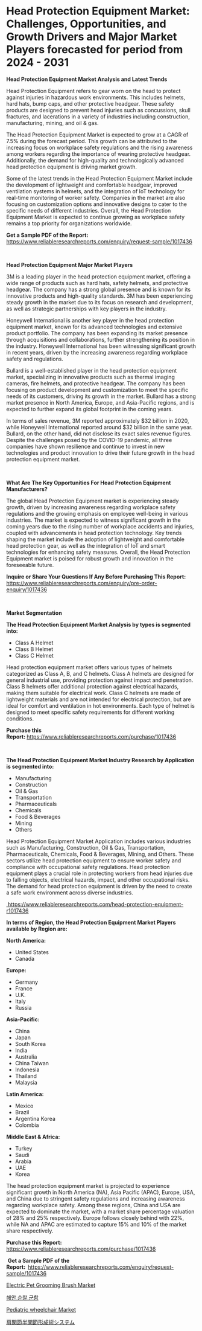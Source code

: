 <p><h1>Head Protection Equipment Market: Challenges, Opportunities, and Growth Drivers and Major Market Players forecasted for period from 2024 - 2031</h1></p><p><strong>Head Protection Equipment Market Analysis and Latest Trends</strong></p>
<p><p>Head Protection Equipment refers to gear worn on the head to protect against injuries in hazardous work environments. This includes helmets, hard hats, bump caps, and other protective headgear. These safety products are designed to prevent head injuries such as concussions, skull fractures, and lacerations in a variety of industries including construction, manufacturing, mining, and oil & gas.</p><p>The Head Protection Equipment Market is expected to grow at a CAGR of 7.5% during the forecast period. This growth can be attributed to the increasing focus on workplace safety regulations and the rising awareness among workers regarding the importance of wearing protective headgear. Additionally, the demand for high-quality and technologically advanced head protection equipment is driving market growth.</p><p>Some of the latest trends in the Head Protection Equipment Market include the development of lightweight and comfortable headgear, improved ventilation systems in helmets, and the integration of IoT technology for real-time monitoring of worker safety. Companies in the market are also focusing on customization options and innovative designs to cater to the specific needs of different industries. Overall, the Head Protection Equipment Market is expected to continue growing as workplace safety remains a top priority for organizations worldwide.</p></p>
<p><strong>Get a Sample PDF of the Report:&nbsp;</strong> <a href="https://www.reliableresearchreports.com/enquiry/request-sample/1017436">https://www.reliableresearchreports.com/enquiry/request-sample/1017436</a></p>
<p>&nbsp;</p>
<p><strong>Head Protection Equipment Major Market Players</strong></p>
<p><p>3M is a leading player in the head protection equipment market, offering a wide range of products such as hard hats, safety helmets, and protective headgear. The company has a strong global presence and is known for its innovative products and high-quality standards. 3M has been experiencing steady growth in the market due to its focus on research and development, as well as strategic partnerships with key players in the industry.</p><p>Honeywell International is another key player in the head protection equipment market, known for its advanced technologies and extensive product portfolio. The company has been expanding its market presence through acquisitions and collaborations, further strengthening its position in the industry. Honeywell International has been witnessing significant growth in recent years, driven by the increasing awareness regarding workplace safety and regulations.</p><p>Bullard is a well-established player in the head protection equipment market, specializing in innovative products such as thermal imaging cameras, fire helmets, and protective headgear. The company has been focusing on product development and customization to meet the specific needs of its customers, driving its growth in the market. Bullard has a strong market presence in North America, Europe, and Asia-Pacific regions, and is expected to further expand its global footprint in the coming years.</p><p>In terms of sales revenue, 3M reported approximately $32 billion in 2020, while Honeywell International reported around $32 billion in the same year. Bullard, on the other hand, did not disclose its exact sales revenue figures. Despite the challenges posed by the COVID-19 pandemic, all three companies have shown resilience and continue to invest in new technologies and product innovation to drive their future growth in the head protection equipment market.</p></p>
<p>&nbsp;</p>
<p><strong>What Are The Key Opportunities For Head Protection Equipment Manufacturers?</strong></p>
<p><p>The global Head Protection Equipment market is experiencing steady growth, driven by increasing awareness regarding workplace safety regulations and the growing emphasis on employee well-being in various industries. The market is expected to witness significant growth in the coming years due to the rising number of workplace accidents and injuries, coupled with advancements in head protection technology. Key trends shaping the market include the adoption of lightweight and comfortable head protection gear, as well as the integration of IoT and smart technologies for enhancing safety measures. Overall, the Head Protection Equipment market is poised for robust growth and innovation in the foreseeable future.</p></p>
<p><strong>Inquire or Share Your Questions If Any Before Purchasing This Report:</strong> <a href="https://www.reliableresearchreports.com/enquiry/pre-order-enquiry/1017436">https://www.reliableresearchreports.com/enquiry/pre-order-enquiry/1017436</a></p>
<p>&nbsp;</p>
<p><strong>Market Segmentation</strong></p>
<p><strong>The Head Protection Equipment Market Analysis by types is segmented into:</strong></p>
<p><ul><li>Class A Helmet</li><li>Class B Helmet</li><li>Class C Helmet</li></ul></p>
<p><p>Head protection equipment market offers various types of helmets categorized as Class A, B, and C helmets. Class A helmets are designed for general industrial use, providing protection against impact and penetration. Class B helmets offer additional protection against electrical hazards, making them suitable for electrical work. Class C helmets are made of lightweight materials and are not intended for electrical protection, but are ideal for comfort and ventilation in hot environments. Each type of helmet is designed to meet specific safety requirements for different working conditions.</p></p>
<p><strong>Purchase this Report:&nbsp;</strong><a href="https://www.reliableresearchreports.com/purchase/1017436">https://www.reliableresearchreports.com/purchase/1017436</a></p>
<p>&nbsp;</p>
<p><strong>The Head Protection Equipment Market Industry Research by Application is segmented into:</strong></p>
<p><ul><li>Manufacturing</li><li>Construction</li><li>Oil & Gas</li><li>Transportation</li><li>Pharmaceuticals</li><li>Chemicals</li><li>Food & Beverages</li><li>Mining</li><li>Others</li></ul></p>
<p><p>Head Protection Equipment Market Application includes various industries such as Manufacturing, Construction, Oil & Gas, Transportation, Pharmaceuticals, Chemicals, Food & Beverages, Mining, and Others. These sectors utilize head protection equipment to ensure worker safety and compliance with occupational safety regulations. Head protection equipment plays a crucial role in protecting workers from head injuries due to falling objects, electrical hazards, impact, and other occupational risks. The demand for head protection equipment is driven by the need to create a safe work environment across diverse industries.</p></p>
<p><a href="https://www.reliableresearchreports.com/head-protection-equipment-r1017436">&nbsp;https://www.reliableresearchreports.com/head-protection-equipment-r1017436</a></p>
<p><strong>In terms of Region, the Head Protection Equipment Market Players available by Region are:</strong></p>
<p>
    <p> <strong> North America: </strong>
        <ul>
            <li>United States</li>
            <li>Canada</li>
        </ul>
        </p> 
    <p> <strong> Europe: </strong>
        <ul>
            <li>Germany</li>
            <li>France</li>
            <li>U.K.</li>
            <li>Italy</li>
            <li>Russia</li>
        </ul>
        </p> 
    <p> <strong> Asia-Pacific: </strong>
        <ul>
            <li>China</li>
            <li>Japan</li>
            <li>South Korea</li>
            <li>India</li>
            <li>Australia</li>
            <li>China Taiwan</li>
            <li>Indonesia</li>
            <li>Thailand</li>
            <li>Malaysia</li>
        </ul>
        </p> 
    <p> <strong> Latin America: </strong>
        <ul>
            <li>Mexico</li>
            <li>Brazil</li>
            <li>Argentina Korea</li>
            <li>Colombia</li>
        </ul>
        </p> 
    <p> <strong> Middle East & Africa: </strong>
        <ul>
            <li>Turkey</li>
            <li>Saudi</li>
            <li>Arabia</li>
            <li>UAE</li>
            <li>Korea</li>
        </ul>
    </p>
    </p>
<p><p>The head protection equipment market is projected to experience significant growth in North America (NA), Asia Pacific (APAC), Europe, USA, and China due to stringent safety regulations and increasing awareness regarding workplace safety. Among these regions, China and USA are expected to dominate the market, with a market share percentage valuation of 28% and 25% respectively. Europe follows closely behind with 22%, while NA and APAC are estimated to capture 15% and 10% of the market share respectively.</p></p>
<p><strong>Purchase this Report: </strong><a href="https://www.reliableresearchreports.com/purchase/1017436">https://www.reliableresearchreports.com/purchase/1017436</a></p>
<p>&nbsp;<strong>Get a Sample PDF of the Report:&nbsp;&nbsp;</strong><a href="https://www.reliableresearchreports.com/enquiry/request-sample/1017436">https://www.reliableresearchreports.com/enquiry/request-sample/1017436</a></p>
<p><strong></strong></p>
<p><p><a href="https://github.com/kulaberyasin52/Market-Research-Report-List-1/blob/main/electric-pet-grooming-brush-market.md">Electric Pet Grooming Brush Market</a></p><p><a href="https://github.com/romeshmittrochakma11/Market-Research-Report-List-1/blob/main/8660178149017.md">해안 순찰 군함</a></p><p><a href="https://github.com/emnqcawl19/Market-Research-Report-List-1/blob/main/pediatric-wheelchair-market.md">Pediatric wheelchair Market</a></p><p><a href="https://github.com/hilmi-2a/Market-Research-Report-List-2/blob/main/1792712141156.md">肩関節半関節形成術システム</a></p></p>